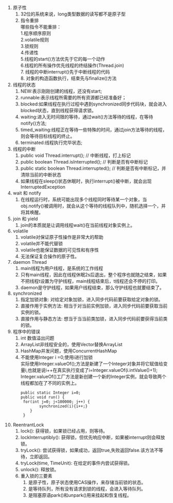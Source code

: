 1. 原子性
	1. 32位的系统来说，long类型数据的读写都不是原子型
	2. 指令重排  
		哪些指令不能重排：  
			1.程序顺序原则  
			2.volatile规则  
			3.锁规则  
			4.传递性  
			5.线程的start()方法优先于它的每一个动作  
			6.线程的所有操作优先线程的终结操作(Thread.join)  
			7. 线程的中断interrupt()先于中断线程的代码  
			8. 对象的构造函数执行，结束先与finalize()方法  
2. 线程的状态
    1. NEW:表示刚刚创建的线程，还没有start;  
    2. runnable:表示线程所需要的所有资源都已经准备好；  
    3. blocked:如果线程在执行过程中遇到synchronized同步代码块，就会进入blocked状态，直到线程获得请求锁。
    4. waiting:进入无时间限的等待，通过wait()方法等待的线程，在等待notify()方法;  
    5. timed_waiting:线程正在等待一些特殊的时间，通过join方法等待的线程，则会等待目标线程的终止。  
    6. terminated:线程执行完毕状态;  
3. 线程的中断  
    1. public void Thread.interrupt(); // 中断线程，打上标记
    2. public boolean Thread.isInterrupted(); // 判断是否有中断标记
    3. public static boolean Thread.interrupted(); // 判断是否有中断标记，并清除当前的中断状态
    4. 如果线程在sleep()状态休眠时，执行interrupt()被中断，就会出现 InterruptedException
4. wait 和 notify  
    1. 在线程运行时，系统可能出现多个线程同时等待某一个对象，当obj.notify()被调用时，就会从这个等待的线程队列中，随机选择一个，并将其唤醒。
5. join 和 yield  
    1. join的本质就是让调用线程wait()在当前线程对象实例上。
6. volatile   
    1. volatile对保证原子性操作是非常大的帮助  
    2. volatile并不能代替锁  
    3. volatile也能保证数据的可见性和有序性  
    4. 无法保证复合操作的原子性。  
7. daemon Thread  
    1. main线程为用户线程，是系统的工作线程
    2. 只有main线程，因此在线程休眠2s后退出，整个程序也就随之结束，如果不把线程t设置为守护线程，main线程结束后，t线程还会不停的打印。
    3. daemon是守护线程，如果用户线程结束，那么守护线程也就要结束了。
8. synchronized  
    1. 指定加锁对象: 对给定对象加锁，进入同步代码前要获取给定对象的锁。  
    2. 直接作用于实例方法: 相当于对当前实例加锁，进入同步代码前要获取当前实例的锁。  
    3. 直接作用与静态方法: 想当于当当前类加锁，进入同步代码前要获得当前类的锁。
9. 程序中的错误  
    1. int 数值溢出问题  
    2. ArrayList非线程安全的，使用Vector替换ArrayList  
    3. HashMap并发问题，使用ConcurrentHashMap
    4. 不能使用Integer i =0;使用i进行加锁  
        实际使用Integer.valueOf();方法是新建了一个Integer对象并将它赋值给变量i,也就是说i++在真实执行变成了i=Integer.valueOf(i.intValue()+1);
        Integer.valueOf()工厂方法是新创建一个新的Integer实例，就会导致两个线程都加在了不同的实例上。  
        ```
        public static Integer i=0;
        public void run() {
         for(int j=0; j<100000; j++) {
                synchronized(i){i++;}
            }
         }
10. ReentrantLock  
    1. lock(): 获得锁，如果锁已经占用，则等待。
    2. lockInterruptibly(): 获得锁，但优先响应中断，如果被interrupt则会释放锁。
    3. tryLock(): 尝试获得锁，如果成功，返回true,失败返回false.该方法不等待，立即返回。
    4. tryLock(time, TimeUnit): 在给定的事件内尝试获得锁。
    5. unlock(): 释放锁。
    6. 重入锁的三要素  
        1. 是原子性，原子状态使用CAS操作，来存储当前锁的状态。
        2. 是等待队列，所有没有请求到锁的线程，会进入等待队列。
        3. 是阻塞原语park()和unpark()用来挂起和恢复线程。